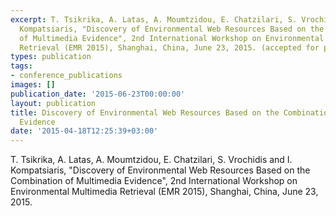 ```yaml
---
excerpt: T. Tsikrika, A. Latas, A. Moumtzidou, E. Chatzilari, S. Vrochidis and I.
  Kompatsiaris, "Discovery of Environmental Web Resources Based on the Combination
  of Multimedia Evidence", 2nd International Workshop on Environmental Multimedia
  Retrieval (EMR 2015), Shanghai, China, June 23, 2015. (accepted for publication)
types: publication
tags:
- conference_publications
images: []
publication_date: '2015-06-23T00:00:00'
layout: publication
title: Discovery of Environmental Web Resources Based on the Combination of Multimedia
  Evidence
date: '2015-04-18T12:25:39+03:00'
---
```

<p>T. Tsikrika, A. Latas, A. Moumtzidou, E. Chatzilari, S. Vrochidis and I. Kompatsiaris, "Discovery of Environmental Web Resources Based on the Combination of Multimedia Evidence", 2nd International Workshop on Environmental Multimedia Retrieval (EMR 2015), Shanghai, China, June 23, 2015.&nbsp;</p>
